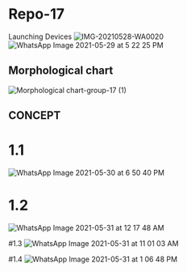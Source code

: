# Repo-17
Launching Devices
![IMG-20210528-WA0020](https://user-images.githubusercontent.com/83945477/120066904-6c53f100-c096-11eb-95e1-9108b3a8a768.jpg)
![WhatsApp Image 2021-05-29 at 5 22 25 PM](https://user-images.githubusercontent.com/83945477/120072633-78e64280-c0b2-11eb-88da-7b54fd70ce7d.jpeg)

## Morphological chart
![Morphological chart-group-17 (1)](https://user-images.githubusercontent.com/83946076/120105953-b9a88f00-c178-11eb-9bf4-c916fd541212.jpg)



## CONCEPT

# 1.1

![WhatsApp Image 2021-05-30 at 6 50 40 PM](https://user-images.githubusercontent.com/83946076/120106139-8adee880-c179-11eb-8d6d-69f1053d5a86.jpeg)

# 1.2
![WhatsApp Image 2021-05-31 at 12 17 48 AM](https://user-images.githubusercontent.com/83945477/120116433-c2638a00-c1a5-11eb-9915-f597620da1bf.jpeg)

#1.3
![WhatsApp Image 2021-05-31 at 11 01 03 AM](https://user-images.githubusercontent.com/83945477/120151817-59fac400-c20a-11eb-82bd-dcccb5885e8e.jpeg)

#1.4
![WhatsApp Image 2021-05-31 at 1 06 48 PM](https://user-images.githubusercontent.com/83945828/120158822-2a4fba00-c212-11eb-9010-701e793ca01d.jpeg)
